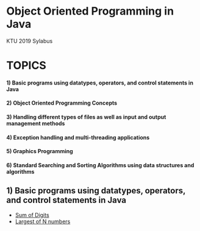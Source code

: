 # Object Oriented Programming in Java
KTU 2019 Sylabus

# TOPICS


#### 1) Basic programs using datatypes, operators, and control statements in Java
#### 2) Object Oriented Programming Concepts
#### 3) Handling different types of files as well as input and output management methods
#### 4) Exception handling and multi-threading applications
#### 5) Graphics Programming
#### 6) Standard Searching and Sorting Algorithms using data structures and algorithms


## 1) Basic programs using datatypes, operators, and control statements in Java
* [Sum of Digits](/Lab_Cycle/Cycle_1/Sumofdigits.java)
* [Largest of N numbers](/Lab_Cycle/Cycle_1/LargestOfN.java)
